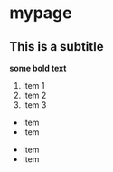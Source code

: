 # mypage
## This is a subtitle 
**some bold text**

1. Item 1
2. Item 2
3. Item 3


* Item
* Item
- Item
- Item
